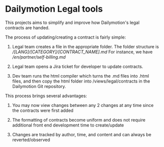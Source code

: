 Dailymotion Legal tools
=======================

This projects aims to simplify and improve how Dailymotion's legal contracts are handed.


The process of updating/creating a contract is fairly simple:

1. Legal team creates a file in the appropriate folder.
The folder structure is _/[LANG]/[CATEGORY]/[CONTRACT_NAME].md_
For instance, we have _/en/partner/self-billing.md_

2. Legal team opens a Jira ticket for developer to update contracts.

3. Dev team runs the html compiler which turns the .md files into .html files, and then copy the html folder into /views/legal/contracts in the Dailymotion Git repository.


This process brings several advantages:

1. You may now view changes between any 2 changes at any time since the contracts were first added

2. The formatting of contracts become uniform and does not require additional front end development time to create/update

3. Changes are tracked by author, time, and content and can always be reverted/observed
